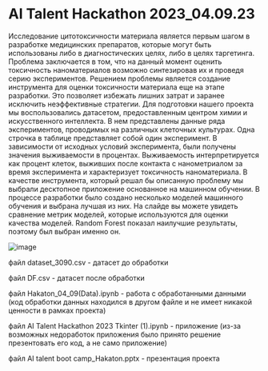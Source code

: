 # AI Talent Hackathon 2023_04.09.23
Исследование цитотоксичности материала является первым шагом в разработке медицинских препаратов, которые могут быть использованы либо в диагностических целях, либо в целях таргетинга. Проблема заключается в том, что на данный момент оценить токсичность наноматериалов возможно синтезировав их и проведя серию экспериментов. 
Решением проблемы является создание инструмента для оценки токсичности материала еще на этапе разработки. Это позволяет избежать лишних затрат и заранее исключить неэффективные стратегии.
Для подготовки нашего проекта мы воспользовались датасетом, предоставленным центром химии и искусственного интеллекта. В нем представлены данные ряда экспериментов, проводимых на различных клеточных культурах. Одна строчка в таблице представляет собой один эксперимент. В зависимости от исходных условий эксперимента, были получены значения выживаемости в процентах. Выживаемость интерпретируется как процент клеток, выживших после контакта с нанометриалом за время эксперимента и характеризует токсичность наноматериала.
В качестве инструмента, который решал бы описанную проблему мы выбрали десктопное приложение основанное на машинном обучении. В процессе разработки было создано несколько моделей машинного обучения и выбрана лучшая из них. На слайде вы можете увидеть сравнение метрик моделей, которые используются для оценки качества моделей. Random Forest показал наилучшие результаты, поэтому был выбран именно он.

 ![image](https://github.com/Riddars/Hakaton_04.09.23/assets/80139269/af39e673-03b6-4cf1-bce0-bebfb32bf404)


файл dataset_3090.csv - датасет до обработки

файл DF.csv - датасет после обработки

файл Hakaton_04_09(Data).ipynb - работа с обработанными данными (код обработки данных находился в другом файле и не имеет никакой ценности в рамках проекта)

файл AI Talent Hackathon 2023 Tkinter (1).ipynb - приложение (из-за возможных недоработок приложения было принято решение презентовать его код, а не само приложение)

файл AI talent boot camp_Hakaton.pptx - презентация проекта
